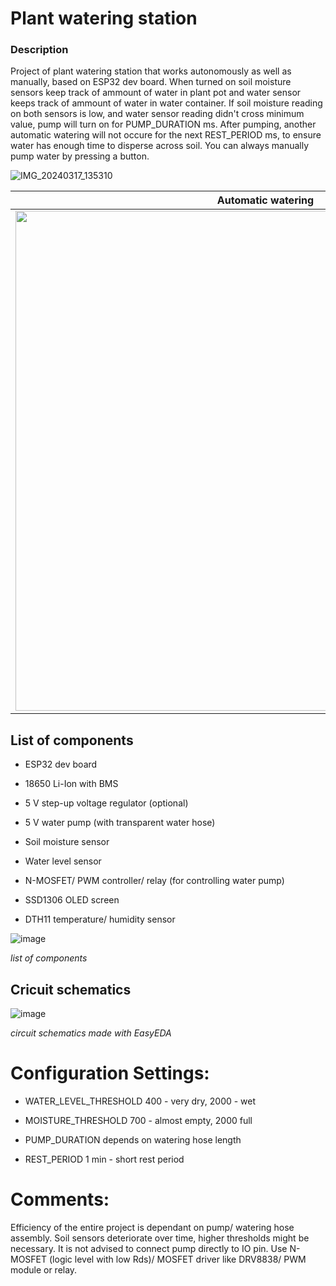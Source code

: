 # Plant watering station

### Description
Project of plant watering station that works autonomously as well as manually, based on ESP32 dev board.
When turned on soil moisture sensors keep track of ammount of water in plant pot and water sensor keeps track of ammount of water in water container.
If soil moisture reading on both sensors is low, and water sensor reading didn't cross minimum value, pump will turn on for PUMP_DURATION ms.
After pumping, another automatic watering will not occure for the next REST_PERIOD ms, to ensure water has enough time to disperse across soil.
You can always manually pump water by pressing a button.


![IMG_20240317_135310](https://github.com/jmamej/Plant-Watering-Station/assets/57408600/386b5bdf-b5bf-4546-9411-abaf65300d42)


| Automatic watering    | Manual watering |
| --------------------------------------------- | ---------------------------------------------  |
| <img width="800" src="https://github.com/jmamej/Plant-Watering-Station/assets/57408600/ae927b15-a09f-4364-a02a-3a1ec77e89a8.gif">  | <img width="800" src="https://github.com/jmamej/Plant-Watering-Station/assets/57408600/375c5872-50bf-4d9b-89f2-866255500b19.gif">    |




## List of components

- ESP32 dev board

- 18650 Li-Ion with BMS

- 5 V step-up voltage regulator (optional)

- 5 V water pump (with transparent water hose)

- Soil moisture sensor

- Water level sensor

- N-MOSFET/ PWM controller/ relay (for controlling water pump)

- SSD1306 OLED screen

- DTH11 temperature/ humidity sensor


![image](https://github.com/jmamej/Plant-Watering-Station/assets/57408600/e75ad2e3-2f3d-4d10-b3a3-d482caa0178e)

*list of components*


## Cricuit schematics

![image](https://github.com/jmamej/Plant-Watering-Station/assets/57408600/f8ca484a-2b21-4ae6-bb3d-7d026dfb0d8e)

*circuit schematics made with EasyEDA*


# Configuration Settings:

- WATER_LEVEL_THRESHOLD 400 - very dry, 2000 - wet

- MOISTURE_THRESHOLD 700 - almost empty, 2000 full

- PUMP_DURATION depends on watering hose length

- REST_PERIOD 1 min - short rest period


# Comments:
Efficiency of the entire project is dependant on pump/ watering hose assembly.
Soil sensors deteriorate over time, higher thresholds might be necessary.
It is not advised to connect pump directly to IO pin. Use N-MOSFET (logic level with low Rds)/ MOSFET driver like DRV8838/ PWM module or relay.


